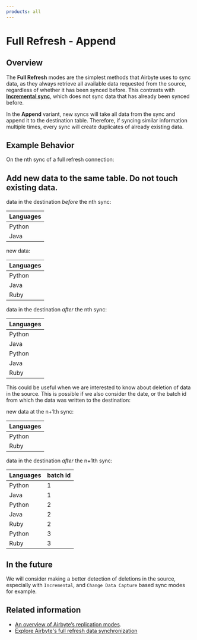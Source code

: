 ```yaml
---
products: all
---
```


# Full Refresh - Append

## Overview

The **Full Refresh** modes are the simplest methods that Airbyte uses to sync data, as they always retrieve all available data requested from the source, regardless of whether it has been synced before. This contrasts with [**Incremental sync**](./incremental-append.md), which does not sync data that has already been synced before.

In the **Append** variant, new syncs will take all data from the sync and append it to the destination table. Therefore, if syncing similar information multiple times, every sync will create duplicates of already existing data.

## Example Behavior

On the nth sync of a full refresh connection:

## Add new data to the same table. Do not touch existing data.

data in the destination _before_ the nth sync:

| Languages |
| :-------- |
| Python    |
| Java      |

new data:

| Languages |
| :-------- |
| Python    |
| Java      |
| Ruby      |

data in the destination _after_ the nth sync:

| Languages |
| :-------- |
| Python    |
| Java      |
| Python    |
| Java      |
| Ruby      |

This could be useful when we are interested to know about deletion of data in the source. This is possible if we also consider the date, or the batch id from which the data was written to the destination:

new data at the n+1th sync:

| Languages |
| :-------- |
| Python    |
| Ruby      |

data in the destination _after_ the n+1th sync:

| Languages | batch id |
| :-------- | :------- |
| Python    | 1        |
| Java      | 1        |
| Python    | 2        |
| Java      | 2        |
| Ruby      | 2        |
| Python    | 3        |
| Ruby      | 3        |

## In the future

We will consider making a better detection of deletions in the source, especially with `Incremental`, and `Change Data Capture` based sync modes for example.

## Related information

- [An overview of Airbyte’s replication modes](https://airbyte.com/blog/understanding-data-replication-modes).
- [Explore Airbyte's full refresh data synchronization](https://airbyte.com/tutorials/full-data-synchronization)
